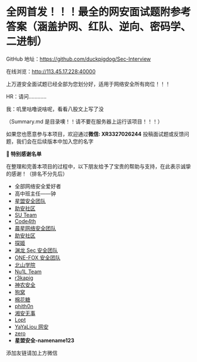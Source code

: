 # 全网首发！！！最全的网安面试题附参考答案（涵盖护网、红队、逆向、密码学、二进制）

GitHub 地址：https://github.com/duckpigdog/Sec-Interview

在线浏览：http://113.45.17.228:40000

上万道安全面试题已经全部为您划分好，适用于网络安全所有岗位！！！

HR：请问…………

我：叽里咕噜说啥呢，看看八股文上写了没

（Summary.md 是目录噢！！请不要在服务器上运行该项目！！！）

如果您也愿意参与本项目，欢迎通过**微信: XR3327026244** 投稿面试题或反馈问题，我们会在后续版本中加入您的名字

**🙏 特别感谢名单**

在整理和完善本项目的过程中，以下朋友给予了宝贵的帮助与支持，在此表示诚挚的感谢！（排名不分先后）

- 全部网络安全爱好者
- 高中班主任——钟
- [星盟安全团队](https://www.xmcve.com/)
- [助安社区](https://secself.com/)
- [SU Team](https://su-team.cn/)
- [Code4th](https://www.code4th.com/)
- [晨星网络安全团队](https://morningstar.xin/)
- [助安社区](https://secself.com/)
- [探姬](https://github.com/probiusofficial)
- [渊龙 Sec 安全团队](https://src.sjtu.edu.cn/profile/team/21/)
- [ONE-FOX 安全团队](https://www.one-fox.cn/)
- [北山学院](https://www.beishanxueyuan.com/)
- [Nu1L Team](https://www.nu1l.com/)
- [r3kapig](https://r3kapig.com/)
- [神农安全](https://forum.butian.net/people/29988)
- [狗窝](https://src.sjtu.edu.cn/profile/team/79/)
- [棉花糖](https://vip.bdziyi.com)
- [phith0n](https://www.leavesongs.com/)
- [湘安无事](https://mp.weixin.qq.com/s/9rTTRHy21kNPKCsoIshmAA)
- [Lopt](https://github.com/Loptsecurity)
- [YaYaLiou 网安](https://www.yuque.com/yayaliou/efr8d4/gmbgyxy16urr665z?singleDoc#)
- [zero](https://forum.butian.net/people/25569)
- **星盟安全-namename123**

添加友链请加上方微信

